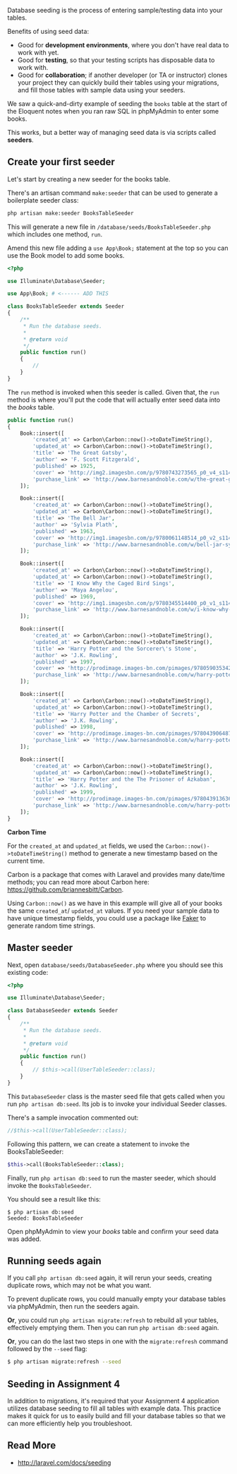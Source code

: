 Database seeding is the process of entering sample/testing data into your tables.

Benefits of using seed data:
+ Good for __development environments__, where you don't have real data to work with yet.
+ Good for __testing__, so that your testing scripts has disposable data to work with.
+ Good for __collaboration__; if another developer (or TA or instructor) clones your project they can quickly build their tables using your migrations, and fill those tables with sample data using your seeders.

We saw a quick-and-dirty example of seeding the `books` table at the start of the Eloquent notes when you ran raw SQL in phpMyAdmin to enter some books.

This works, but a better way of managing seed data is via scripts called __seeders__.


## Create your first seeder
Let's start by creating a new seeder for the books table.

There's an artisan command `make:seeder` that can be used to generate a boilerplate seeder class:

```bash
php artisan make:seeder BooksTableSeeder
```

This will generate a new file in `/database/seeds/BooksTableSeeder.php` which includes one method, `run`.

Amend this new file adding a `use App\Book;` statement at the top so you can use the Book model to add some books.

```php
<?php

use Illuminate\Database\Seeder;

use App\Book; # <------ ADD THIS

class BooksTableSeeder extends Seeder
{
    /**
     * Run the database seeds.
     *
     * @return void
     */
    public function run()
    {
        //
    }
}
```



The `run` method is invoked when this seeder is called. Given that, the `run` method is where you'll put the code that will actually enter seed data into the *books* table.


```php
public function run()
{
    Book::insert([
        'created_at' => Carbon\Carbon::now()->toDateTimeString(),
        'updated_at' => Carbon\Carbon::now()->toDateTimeString(),
        'title' => 'The Great Gatsby',
        'author' => 'F. Scott Fitzgerald',
        'published' => 1925,
        'cover' => 'http://img2.imagesbn.com/p/9780743273565_p0_v4_s114x166.JPG',
        'purchase_link' => 'http://www.barnesandnoble.com/w/the-great-gatsby-francis-scott-fitzgerald/1116668135?ean=9780743273565',
    ]);

    Book::insert([
        'created_at' => Carbon\Carbon::now()->toDateTimeString(),
        'updated_at' => Carbon\Carbon::now()->toDateTimeString(),
        'title' => 'The Bell Jar',
        'author' => 'Sylvia Plath',
        'published' => 1963,
        'cover' => 'http://img1.imagesbn.com/p/9780061148514_p0_v2_s114x166.JPG',
        'purchase_link' => 'http://www.barnesandnoble.com/w/bell-jar-sylvia-plath/1100550703?ean=9780061148514',
    ]);

    Book::insert([
        'created_at' => Carbon\Carbon::now()->toDateTimeString(),
        'updated_at' => Carbon\Carbon::now()->toDateTimeString(),
        'title' => 'I Know Why the Caged Bird Sings',
        'author' => 'Maya Angelou',
        'published' => 1969,
        'cover' => 'http://img1.imagesbn.com/p/9780345514400_p0_v1_s114x166.JPG',
        'purchase_link' => 'http://www.barnesandnoble.com/w/i-know-why-the-caged-bird-sings-maya-angelou/1100392955?ean=9780345514400',
    ]);

    Book::insert([
        'created_at' => Carbon\Carbon::now()->toDateTimeString(),
        'updated_at' => Carbon\Carbon::now()->toDateTimeString(),
        'title' => 'Harry Potter and the Sorcerer\'s Stone',
        'author' => 'J.K. Rowling',
        'published' => 1997,
        'cover' => 'http://prodimage.images-bn.com/pimages/9780590353427_p0_v1_s484x700.jpg',
        'purchase_link' => 'http://www.barnesandnoble.com/w/harry-potter-and-the-sorcerers-stone-j-k-rowling/1100036321?ean=9780590353427',
    ]);

    Book::insert([
        'created_at' => Carbon\Carbon::now()->toDateTimeString(),
        'updated_at' => Carbon\Carbon::now()->toDateTimeString(),
        'title' => 'Harry Potter and the Chamber of Secrets',
        'author' => 'J.K. Rowling',
        'published' => 1998,
        'cover' => 'http://prodimage.images-bn.com/pimages/9780439064873_p0_v1_s192x300.jpg',
        'purchase_link' => 'http://www.barnesandnoble.com/w/harry-potter-and-the-chamber-of-secrets-j-k-rowling/1004338523?ean=9780439064873',
    ]);

    Book::insert([
        'created_at' => Carbon\Carbon::now()->toDateTimeString(),
        'updated_at' => Carbon\Carbon::now()->toDateTimeString(),
        'title' => 'Harry Potter and the The Prisoner of Azkaban',
        'author' => 'J.K. Rowling',
        'published' => 1999,
        'cover' => 'http://prodimage.images-bn.com/pimages/9780439136365_p0_v1_s192x300.jpg',
        'purchase_link' => 'http://www.barnesandnoble.com/w/harry-potter-and-the-prisoner-of-azkaban-j-k-rowling/1100178339?ean=9780439136365',
    ]);
}
```


__Carbon Time__

For the `created_at` and `updated_at` fields, we used the `Carbon::now()->toDateTimeString()` method to generate a new timestamp based on the current time.

Carbon is a package that comes with Laravel and provides many date/time methods; you can read more about Carbon here: <https://github.com/briannesbitt/Carbon>.

Using `Carbon::now()` as we have in this example will give all of your books the same `created_at`/ `updated_at` values. If you need your sample data to have unique timestamp fields, you could use a package like [Faker](https://github.com/fzaninotto/Faker) to generate random time strings.









## Master seeder
Next, open `database/seeds/DatabaseSeeder.php` where you should see this existing code:

```php
<?php

use Illuminate\Database\Seeder;

class DatabaseSeeder extends Seeder
{
    /**
     * Run the database seeds.
     *
     * @return void
     */
    public function run()
    {
        // $this->call(UserTableSeeder::class);
    }
}
```

This `DatabaseSeeder` class is the master seed file that gets called when you run `php artisan db:seed`. Its job is to invoke your individual Seeder classes.

There's a sample invocation commented out:

```php
//$this->call(UserTableSeeder::class);
```

Following this pattern, we can create a statement to invoke the BooksTableSeeder:

```php
$this->call(BooksTableSeeder::class);
```

Finally, run `php artisan db:seed` to run the master seeder, which should invoke the `BooksTableSeeder`.

You should see a result like this:

```
$ php artisan db:seed
Seeded: BooksTableSeeder
```

Open phpMyAdmin to view your *books* table and confirm your seed data was added.



## Running seeds again

If you call `php artisan db:seed` again, it will rerun your seeds, creating duplicate rows, which may not be what you want.

To prevent duplicate rows, you could manually empty your database tables via phpMyAdmin, then run the seeders again.

__Or__, you could run `php artisan migrate:refresh` to rebuild all your tables, effectively emptying them.
Then you can run `php artisan db:seed` again.

__Or__, you can do the last two steps in one with the `migrate:refresh` command followed by the `--seed` flag:

```bash
$ php artisan migrate:refresh --seed
```




## Seeding in Assignment 4
In addition to migrations, it's required that your Assignment 4 application utilizes database seeding to fill all tables with example data. This practice makes it quick for us to easily build and fill your database tables so that we can more efficiently help you troubleshoot.



## Read More
+ <http://laravel.com/docs/seeding>
